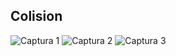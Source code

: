 ## Colision
![Captura 1](https://github.com/SRevan2411/SimulacionPorComputadora-EduardoPerez/blob/main/Capturas/Practica4/Captura1.jpg)
![Captura 2](https://github.com/SRevan2411/SimulacionPorComputadora-EduardoPerez/blob/main/Capturas/Practica4/Captura2.jpg)
![Captura 3](https://github.com/SRevan2411/SimulacionPorComputadora-EduardoPerez/blob/main/Capturas/Practica4/Captura3.jpg)
